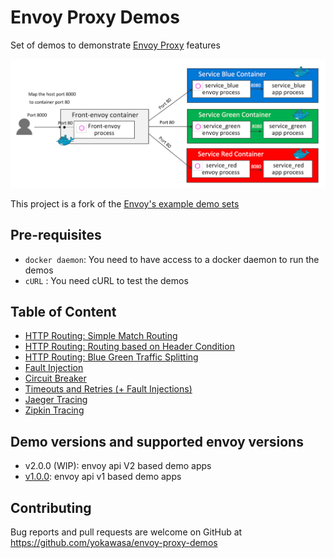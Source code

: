# Envoy Proxy Demos
Set of demos to demonstrate [Envoy Proxy](https://www.envoyproxy.io/) features

![](assets/demo-app-arch.png)

This project is a fork of the [Envoy's example demo sets](https://github.com/envoyproxy/envoy/tree/master/examples)

## Pre-requisites
- `docker daemon`: You need to have access to a docker daemon to run the demos
- `cURL` : You need cURL to test the demos

## Table of Content
- [HTTP Routing: Simple Match Routing](httproute-simple-match)
- [HTTP Routing: Routing based on Header Condition](httproute-header-match)
- [HTTP Routing: Blue Green Traffic Splitting](httproute-blue-green)
- [Fault Injection](fault-injection)
- [Circuit Breaker](circuit-breaker)
- [Timeouts and Retries (+ Fault Injections)](timeouts-retries)
- [Jaeger Tracing](jaeger-tracing)
- [Zipkin Tracing](zipkin-tracing)

## Demo versions and supported envoy versions
- v2.0.0 (WIP):  envoy api V2 based demo apps
- [v1.0.0](https://github.com/yokawasa/envoy-proxy-demos/releases/tag/v1.0.0): envoy api v1 based demo apps

## Contributing

Bug reports and pull requests are welcome on GitHub at https://github.com/yokawasa/envoy-proxy-demos
